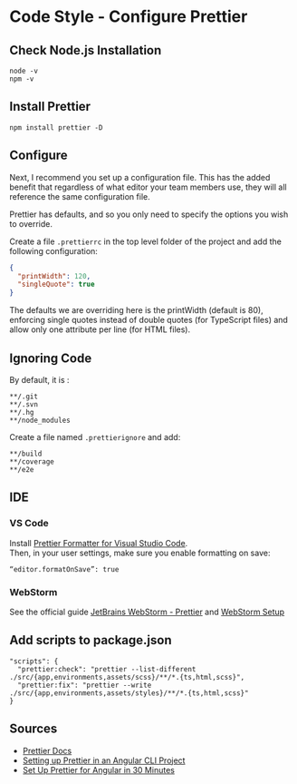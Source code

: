 # Code Style - Configure Prettier

## Check Node.js Installation

```
node -v
npm -v
```

## Install Prettier

`npm install prettier -D`

## Configure

Next, I recommend you set up a configuration file. This has the added benefit that regardless of what editor your team members use, they will all reference the same configuration file.

Prettier has defaults, and so you only need to specify the options you wish to override.

Create a file `.prettierrc` in the top level folder of the project and add the following configuration:

```json
{
  "printWidth": 120,
  "singleQuote": true
}
```

The defaults we are overriding here is the printWidth (default is 80), enforcing single quotes instead of double quotes (for TypeScript files) and allow only one attribute per line (for HTML files).

## Ignoring Code

By default, it is :

```
**/.git
**/.svn
**/.hg
**/node_modules
```

Create a file named `.prettierignore` and add:

```
**/build
**/coverage
**/e2e
```

## IDE

### VS Code

Install [Prettier Formatter for Visual Studio Code](https://github.com/prettier/prettier-vscode).  
Then, in your user settings, make sure you enable formatting on save:

```
“editor.formatOnSave”: true
```

### WebStorm

See the official guide [JetBrains WebStorm - Prettier](https://www.jetbrains.com/help/webstorm/prettier.html) and [WebStorm Setup](https://prettier.io/docs/en/webstorm.html)

## Add scripts to package.json

```
"scripts": {
  "prettier:check": "prettier --list-different ./src/{app,environments,assets/scss}/**/*.{ts,html,scss}",
  "prettier:fix": "prettier --write ./src/{app,environments,assets/styles}/**/*.{ts,html,scss}"
}
```

## Sources

- [Prettier Docs](https://prettier.io/docs/en/index.html)
- [Setting up Prettier in an Angular CLI Project](https://medium.com/@victormejia/setting-up-prettier-in-an-angular-cli-project-2f50c3b9a537)
- [Set Up Prettier for Angular in 30 Minutes](https://levelup.gitconnected.com/setup-prettier-on-angular-in-30-minutes-12b2ed85e7b7)
